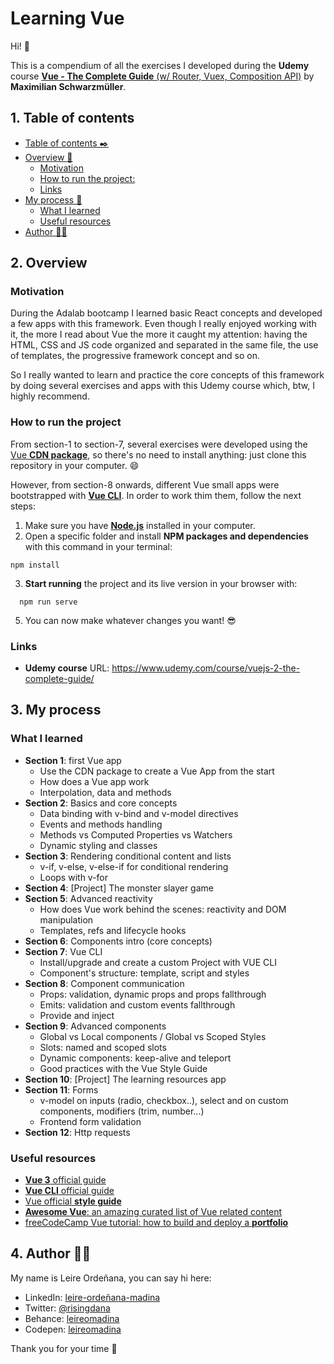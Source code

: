 # Learning Vue

Hi! 👋

This is a compendium of all the exercises I developed during the **Udemy** course [**Vue - The Complete Guide** (w/ Router, Vuex, Composition API)](https://www.udemy.com/course/vuejs-2-the-complete-guide/) by **Maximilian Schwarzmüller**.

## 1. Table of contents

  - [Table of contents ✒️](#table-of-contents)
  - [Overview 🎯](#overview)
    - [Motivation](#motivation)
    - [How to run the project:](#how-to-run-the-project)
    - [Links](#links)
  - [My process 🧩](#my-process)
    <!-- - [Built with](#built-with) -->
    - [What I learned](#what-i-learned)
    <!-- - [Screenshots](#screenshots) -->
    - [Useful resources](#useful-resources)
  - [Author 🙋🏻](#author)


## 2. Overview

### Motivation

During the Adalab bootcamp I learned basic React concepts and developed a few apps with this framework. Even though I really enjoyed working with it, the more I read about Vue the more it caught my attention: having the HTML, CSS and JS code organized and separated in the same file, the use of templates, the progressive framework concept and so on.

So I really wanted to learn and practice the core concepts of this framework by doing several exercises and apps with this Udemy course which, btw, I highly recommend.

### How to run the project

From section-1 to section-7, several exercises were developed using the [Vue **CDN package**](https://v3.vuejs.org/guide/installation.html#cdn), so there's no need to install anything: just clone this repository in your computer. 😄

However, from section-8 onwards, different Vue small apps were bootstrapped with [**Vue CLI**](https://cli.vuejs.org/). In order to work thim them, follow the next steps:

1. Make sure you have [**Node.js**](https://nodejs.org/es/) installed in your computer.
2. Open a specific folder and install **NPM packages and dependencies** with this  command in your terminal: 
  ```
  npm install
  ```
3. **Start running** the project and its live version in your browser with:
```
  npm run serve
  ```
5. You can now make whatever changes you want! 😎

### Links

- **Udemy course** URL: https://www.udemy.com/course/vuejs-2-the-complete-guide/


## 3. My process

### What I learned

- **Section 1**: first Vue app
  - Use the CDN package to create a Vue App from the start
  - How does a Vue app work
  - Interpolation, data and methods
- **Section 2**: Basics and core concepts
  - Data binding with v-bind and v-model directives
  - Events and methods handling
  - Methods vs Computed Properties vs Watchers
  - Dynamic styling and classes
- **Section 3**: Rendering conditional content and lists
  - v-if, v-else, v-else-if for conditional rendering
  - Loops with v-for
- **Section 4**: [Project] The monster slayer game
- **Section 5**: Advanced reactivity
  - How does Vue work behind the scenes: reactivity and DOM manipulation
  - Templates, refs and lifecycle hooks
- **Section 6**: Components intro (core concepts)
- **Section 7**: Vue CLI
  - Install/upgrade and create a custom Project with VUE CLI
  - Component's structure: template, script and styles
- **Section 8**: Component communication
  - Props: validation, dynamic props and props fallthrough
  - Emits: validation and custom events fallthrough
  - Provide and inject
- **Section 9**: Advanced components
  - Global vs Local components / Global vs Scoped Styles
  - Slots: named and scoped slots
  - Dynamic components: keep-alive and teleport
  - Good practices with the Vue Style Guide
- **Section 10**: [Project] The learning resources app
- **Section 11**: Forms
  - v-model on inputs (radio, checkbox..), select and on custom components, modifiers (trim, number...)
  - Frontend form validation
- **Section 12**: Http requests

### Useful resources

- [**Vue 3** official guide](https://v3.vuejs.org/guide/introduction.html)
- [**Vue CLI** official guide](https://cli.vuejs.org/)
- [Vue official **style guide**](https://v3.vuejs.org/style-guide/#rule-categories)
- [**Awesome Vue**: an amazing curated list of Vue related content](https://github.com/vuejs/awesome-vue)
- [freeCodeCamp Vue tutorial: how to build and deploy a **portfolio**](https://www.freecodecamp.org/news/build-a-portfolio-with-vuejs/)

## 4. Author 🙋🏻

My name is Leire Ordeñana, you can say hi here:
- LinkedIn: [leire-ordeñana-madina](https://www.linkedin.com/in/leire-orde%C3%B1ana-madina/)
- Twitter: [@risingdana](https://twitter.com/risingdana)
- Behance: [leireomadina](https://www.behance.net/leireomadina)
- Codepen: [leireomadina](https://codepen.io/leireomadina)

Thank you for your time 🤘